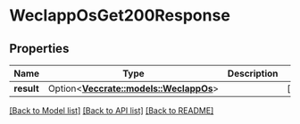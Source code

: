 # WeclappOsGet200Response

## Properties

Name | Type | Description | Notes
------------ | ------------- | ------------- | -------------
**result** | Option<[**Vec<crate::models::WeclappOs>**](weclappOs.md)> |  | [optional]

[[Back to Model list]](../README.md#documentation-for-models) [[Back to API list]](../README.md#documentation-for-api-endpoints) [[Back to README]](../README.md)


